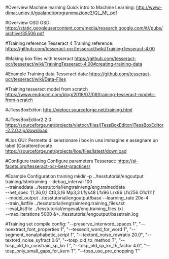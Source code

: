 #Overview Machine learning
Quick intro to Machine Learning: http://www-dimat.unipv.it/gualandi/programmazione2/QL_ML.pdf

#Overview OSD
OSD: https://static.googleusercontent.com/media/research.google.com/it//pubs/archive/35506.pdf

#Training reference Tesseract 4
Training reference: https://github.com/tesseract-ocr/tesseract/wiki/TrainingTesseract-4.00

#Making box files with tesseract
https://github.com/tesseract-ocr/tesseract/wiki/TrainingTesseract-4.00#creating-training-data

#Example Training data
Tesseract data: https://github.com/tesseract-ocr/tesseract/wiki/Data-Files

#Training tesseract model from scratch
https://www.endpoint.com/blog/2018/07/09/training-tesseract-models-from-scratch

#JTessBoxEditor:
http://vietocr.sourceforge.net/training.html

#JTessBoxEditor2.2.0:
https://sourceforge.net/projects/vietocr/files/jTessBoxEditor/jTessBoxEditor-2.2.0.zip/download

#Lios GUI: Permette di selezionare i box in una immagine e assegnare un label (Carattere)locate
https://sourceforge.net/projects/lios/files/latest/download

#Configure training
Configure parameters Tesseract: https://ai-facets.org/tesseract-ocr-best-practices/


#Example Configuration training
mkdir -p ../tesstutorial/engoutput
training/lstmtraining --debug_interval 100 \
  --traineddata ../tesstutorial/engtrain/eng/eng.traineddata \
  --net_spec '[1,36,0,1 Ct3,3,16 Mp3,3 Lfys48 Lfx96 Lrx96 Lfx256 O1c111]' \
  --model_output ../tesstutorial/engoutput/base --learning_rate 20e-4 \
  --train_listfile ../tesstutorial/engtrain/eng.training_files.txt \
  --eval_listfile ../tesstutorial/engeval/eng.training_files.txt \
  --max_iterations 5000 &>../tesstutorial/engoutput/basetrain.log

#Training set compile config:
    "--preserve_interword_spaces 1",
    "--noextract_font_properties 1",
    "--tessedit_word_for_word 1",
    "--segment_nonalphabetic_script 1",
    "--textord_noise_rowratio 20.0",
    "--textord_noise_syfract 0.6",
    "--tosp_old_to_method T",
    "--tosp_old_to_constrain_sp_kn T",
    "--tosp_old_sp_kn_th_factor 4.0",
    "--tosp_only_small_gaps_for_kern T",
    "--tosp_use_pre_chopping T"


